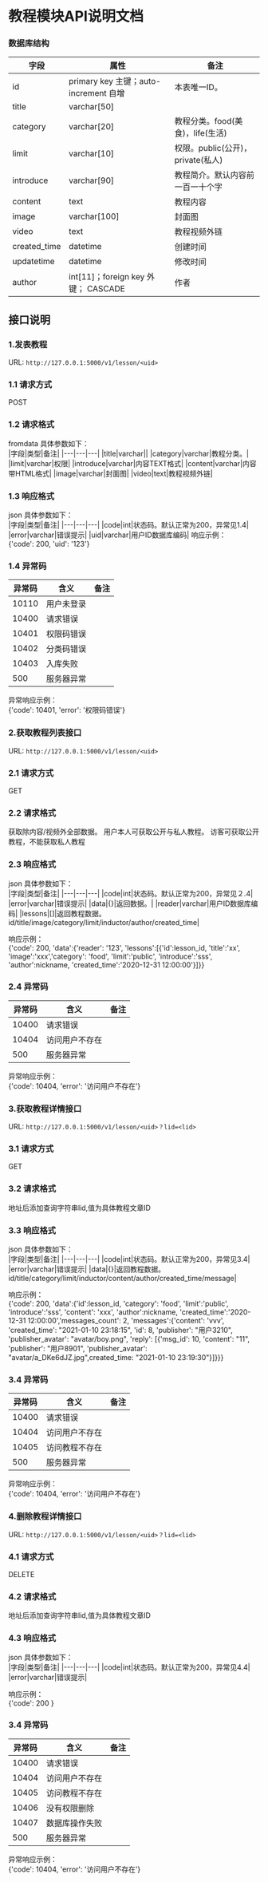 # 教程模块API说明文档
### 数据库结构  
|字段|属性|备注|
|---|---|---|
|id|primary key 主键；auto-increment 自增|本表唯一ID。|
|title|varchar[50]||
|category|varchar[20]|教程分类。food(美食)，life(生活)|
|limit|varchar[10]|权限。public(公开)，private(私人)|
|introduce|varchar[90]|教程简介。默认内容前一百一十个字|
|content|text|教程内容|
|image|varchar[100]|封面图|
|video|text|教程视频外链|
|created_time|datetime|创建时间|
|updatetime|datetime|修改时间|
|author|int[11]；foreign key 外键； CASCADE|作者|

## 接口说明  
### 1.发表教程  
URL: `http://127.0.0.1:5000/v1/lesson/<uid>`  
### 1.1 请求方式  
POST
### 1.2 请求格式  
fromdata 具体参数如下：  
|字段|类型|备注|
|---|---|---|
|title|varchar||
|category|varchar|教程分类。|
|limit|varchar|权限|
|introduce|varchar|内容TEXT格式|
|content|varchar|内容带HTML格式|
|image|varchar|封面图|
|video|text|教程视频外链|

### 1.3 响应格式  
json 具体参数如下：  
|字段|类型|备注|
|---|---|---|
|code|int|状态码。默认正常为200，异常见1.4|
|error|varchar|错误提示|
|uid|varchar|用户ID数据库编码|
响应示例：  
{'code': 200, 'uid': '123'}  
### 1.4 异常码  
|异常码|含义|备注|
|---|---|---|
|10110|用户未登录||
|10400|请求错误||
|10401|权限码错误||
|10402|分类码错误||
|10403|入库失败||
|500|服务器异常||
异常响应示例：  
{'code': 10401, 'error': '权限码错误'} 

### 2.获取教程列表接口  
URL: `http://127.0.0.1:5000/v1/lesson/<uid>`  
### 2.1 请求方式  
GET
### 2.2 请求格式  
获取除内容/视频外全部数据。
用户本人可获取公开与私人教程。
访客可获取公开教程，不能获取私人教程
### 2.3 响应格式  
json 具体参数如下：  
|字段|类型|备注|
|---|---|---|
|code|int|状态码。默认正常为200，异常见２.4|
|error|varchar|错误提示|
|data|{}|返回数据。|
|reader|varchar|用户ID数据库编码|
|lessons|[]|返回教程数据。id/title/image/category/limit/inductor/author/created_time|

响应示例：  
{'code': 200, 'data':{'reader': '123', 'lessons':[{'id':lesson_id, 'title':'xx', 'image':'xxx','category': 'food', 'limit':'public', 'introduce':'sss', 'author':nickname, 'created_time':'2020-12-31 12:00:00'}]}}  
### 2.4 异常码  
|异常码|含义|备注|
|---|---|---|
|10400|请求错误||
|10404|访问用户不存在||
|500|服务器异常||
异常响应示例：  
{'code': 10404, 'error': '访问用户不存在'} 

### 3.获取教程详情接口  
URL: `http://127.0.0.1:5000/v1/lesson/<uid>？lid=<lid>`  
### 3.1 请求方式  
GET
### 3.2 请求格式  
地址后添加查询字符串lid,值为具体教程文章ID
### 3.3 响应格式  
json 具体参数如下：  
|字段|类型|备注|
|---|---|---|
|code|int|状态码。默认正常为200，异常见3.4|
|error|varchar|错误提示|
|data|{}|返回教程数据。id/title/category/limit/inductor/content/author/created_time/message|

响应示例：  
{'code': 200, 'data':{'id':lesson_id, 'category': 'food', 'limit':'public', 'introduce':'sss', 'content': 'xxx', 'author':nickname, 'created_time':'2020-12-31 12:00:00','messages_count': 2, 'messages':{'content': 'vvv', 'created_time': "2021-01-10 23:18:15", 'id': 8, 'publisher': "用户3210", 'publisher_avatar': "avatar/boy.png", 'reply': [{'msg_id': 10, 'content': "11", 'publisher': "用户8901", 'publisher_avatar': "avatar/a_DKe6dJZ.jpg",created_time: "2021-01-10 23:19:30"}]}}}
### 3.4 异常码  
|异常码|含义|备注|
|---|---|---|
|10400|请求错误||
|10404|访问用户不存在||
|10405|访问教程不存在||
|500|服务器异常||
异常响应示例：  
{'code': 10404, 'error': '访问用户不存在'} 

### 4.删除教程详情接口  
URL: `http://127.0.0.1:5000/v1/lesson/<uid>？lid=<lid>`  
### 4.1 请求方式  
DELETE
### 4.2 请求格式  
地址后添加查询字符串lid,值为具体教程文章ID
### 4.3 响应格式  
json 具体参数如下：  
|字段|类型|备注|
|---|---|---|
|code|int|状态码。默认正常为200，异常见4.4|
|error|varchar|错误提示|


响应示例：  
{'code': 200 }
### 3.4 异常码  
|异常码|含义|备注|
|---|---|---|
|10400|请求错误||
|10404|访问用户不存在||
|10405|访问教程不存在||
|10406|没有权限删除||
|10407|数据库操作失败||
|500|服务器异常||
异常响应示例：  
{'code': 10404, 'error': '访问用户不存在'} 
